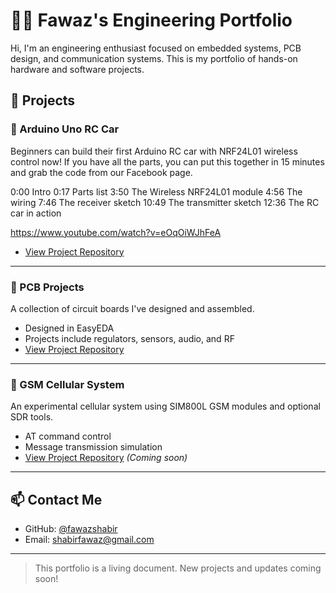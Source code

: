 # 👨‍🔧 Fawaz's Engineering Portfolio

Hi, I'm an engineering enthusiast focused on embedded systems, PCB design, and communication systems. This is my portfolio of hands-on hardware and software projects.

## 🔩 Projects

### 🚗 Arduino Uno RC Car
Beginners can build their first Arduino RC car with NRF24L01 wireless control now! If you have all the parts, you can put this together in 15 minutes and grab the code from our Facebook page.

0:00 Intro
0:17 Parts list
3:50 The Wireless NRF24L01 module
4:56 The wiring
7:46 The receiver sketch
10:49 The transmitter sketch
12:36 The RC car in action

https://www.youtube.com/watch?v=eOqOiWJhFeA

- [View Project Repository](https://github.com/fawazshabir/arduino-rc-car)

---

### 🧠 PCB Projects
A collection of circuit boards I've designed and assembled.

- Designed in EasyEDA
- Projects include regulators, sensors, audio, and RF
- [View Project Repository](https://github.com/fawazshabir/pcb-projects) 

---

### 📶 GSM Cellular System
An experimental cellular system using SIM800L GSM modules and optional SDR tools.

- AT command control
- Message transmission simulation
- [View Project Repository](https://github.com/fawazshabir/cellular-system) *(Coming soon)*

---

## 📫 Contact Me
- GitHub: [@fawazshabir](https://github.com/fawazshabir)
- Email: shabirfawaz@gmail.com

---

> This portfolio is a living document. New projects and updates coming soon!
